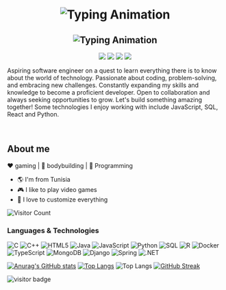 <h1 align="center">
  <img src="https://readme-typing-svg.herokuapp.com?font=Fira+Code&size=30&duration=4000&pause=1000&color=000000&center=true&vCenter=true&width=435&lines=Hi+there+%F0%9F%91%8B;I'm+Raslen" alt="Typing Animation">
</h1> 
<h2 align="center">
  <img src="https://readme-typing-svg.herokuapp.com?font=Fira+Code&size=30&duration=4000&pause=1000&color=000000&center=true&vCenter=true&width=435&lines=A+%3Ccloud%3E+engineering+Student+from+Tunisia+%F0%9F%91%8B;A+%3Cdevops%3E+engineering+Student+from+Tunisia+%F0%9F%91%8B;A+%3Cweb+developer%3E+Student+from+Tunisia+%F0%9F%91%8B" alt="Typing Animation">
</h2>
 

<p align="center">
    <a href="https://twitter.com/RaslenMiss45861"><img src="https://img.shields.io/badge/twitter-%231FA1F1?style=flat&logo=twitter&logoColor=white"/></a>
    <a href="https://www.linkedin.com/in/missaoui-raslen-6a8620298/"><img src="https://img.shields.io/badge/linkedin-%230177B5?style=flat&logo=linkedin&logoColor=white"/></a>
    <a href="https://www.youtube.com/c/mohamedabusrea"><img src="https://img.shields.io/badge/youtube-%23FF0000?style=flat&logo=youtube&logoColor=white"/></a>
    <a href="https://www.instagram.com/raslenmissaoui07/"><img src="https://img.shields.io/badge/instagram-%23E4415F?style=flat&logo=instagram&logoColor=white"/></a>
</p>
  
<p>Aspiring software engineer on a quest to learn everything there is to know about the world of technology. Passionate about coding, problem-solving, and embracing new challenges. Constantly expanding my skills and knowledge to become a proficient developer. Open to collaboration and always seeking opportunities to grow. Let's build something amazing together! Some technologies I enjoy working with include JavaScript, SQL, React and Python.</p>
</br>

## About me 

:heart: gaming | :black_heart: bodybuilding | :blue_heart: Programming

- :earth_americas: I'm from Tunisia
- :video_game: I like to play video games
- :gem: I love to customize everything 

![Visitor Count](https://profile-counter.glitch.me/{raslenraslen}/count.svg)

<h3 align="left">Languages & Technologies</h3> 

![C](https://img.shields.io/badge/-C-000000?style=flat&logo=c&logoWidth=30)
![C++](https://img.shields.io/badge/-C++-000000?style=flat&logo=c%2B%2B&logoWidth=30)
![HTML5](https://img.shields.io/badge/-HTML5-000000?style=flat&logo=html5&logoWidth=30)
![Java](https://img.shields.io/badge/-Java-000000?style=flat&logo=java&logoWidth=30)
![JavaScript](https://img.shields.io/badge/-JavaScript-000000?style=flat&logo=javascript&logoWidth=30)
![Python](https://img.shields.io/badge/-Python-000000?style=flat&logo=python&logoWidth=30)
![SQL](https://img.shields.io/badge/-SQL-000000?style=flat&logo=postgresql&logoWidth=30)
![R](https://img.shields.io/badge/-R-000000?style=flat&logo=r&logoWidth=30)
![Docker](https://img.shields.io/badge/-Docker-000000?style=flat&logo=docker&logoWidth=30)
![TypeScript](https://img.shields.io/badge/-TypeScript-000000?style=flat&logo=typescript&logoWidth=30)
![MongoDB](https://img.shields.io/badge/-MongoDB-000000?style=flat&logo=mongodb&logoWidth=30)
![Django](https://img.shields.io/badge/-Django-000000?style=flat&logo=django&logoWidth=30)
![Spring](https://img.shields.io/badge/-Spring-000000?style=flat&logo=spring&logoWidth=30)
![.NET](https://img.shields.io/badge/-.NET-000000?style=flat&logo=dotnet&logoWidth=30)



[![Anurag's GitHub stats](https://github-readme-stats.vercel.app/api?username=raslenraslen&theme=dark)](https://github.com/anuraghazra/github-readme-stats)
[![Top Langs](https://github-readme-stats.vercel.app/api/top-langs/?username=raslenraslen&layout=compact&theme=dark)](https://github.com/raslenraslen/github-readme-stats&layout=compact)
![Top Langs](https://github-readme-stats.vercel.app/api/top-langs/?username=raslenraslen&langs_count=8&theme=dark)
[![GitHub Streak](https://streak-stats.demolab.com/?user=raslenraslen&theme=dark)](https://git.io/streak-stats)

![visitor badge](https://visitor-badge.glitch.me/badge?page_id=raslenraslen.visitor-badge)

<!--
**raslenraslen/raslenraslen** is a ✨ _special_ ✨ repository because its `README.md` (this file) appears on your GitHub profile.

Here are some ideas to get you started:

- 🔭 I’m currently working on ...
- 🌱 I’m currently learning ...
- 👯 I’m looking to collaborate on ...
- 🤔 I’m looking for help with ...
- 💬 Ask me about ...
- 📫 How to reach me: ...
- 😄 Pronouns: ...
- ⚡ Fun fact: ...
-->

